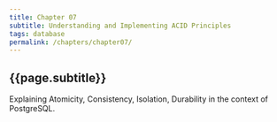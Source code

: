 ```yaml
---
title: Chapter 07
subtitle: Understanding and Implementing ACID Principles
tags: database
permalink: /chapters/chapter07/
---
```

## {{page.subtitle}}

Explaining Atomicity, Consistency, Isolation, Durability in the context of PostgreSQL.
